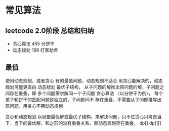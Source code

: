 # 常见算法
## leetcode 2.0阶段 总结和归纳

- 贪心算法
   455 分饼干
- 动态规划
   198 打家劫舍


## 最值
  使用动态规划，或者贪心
  有的最值问题，动态规划不适合
  用贪心能解决的，动态规划可能更直白
  动态规划 最优子结构， 从子问题的解推出原问题的解，子问题之间存在重叠，即
  多个问题需求解同一个子问题
  贪心算法 （以分饼干为例）， 每个孩子和饼干的匹配问题是独立的，子问题间不
  存在重叠，不需要从子问题推导出原问题，用贪心不用动态规划
  

  贪心和动态规划  以局部最优解或最优子结构，来解决问题，只不过贪心只考虑当
  下，当下的最优解，和之前的没有重叠关系，而动态规划存在重叠，
  dp[]
  dp[][]

